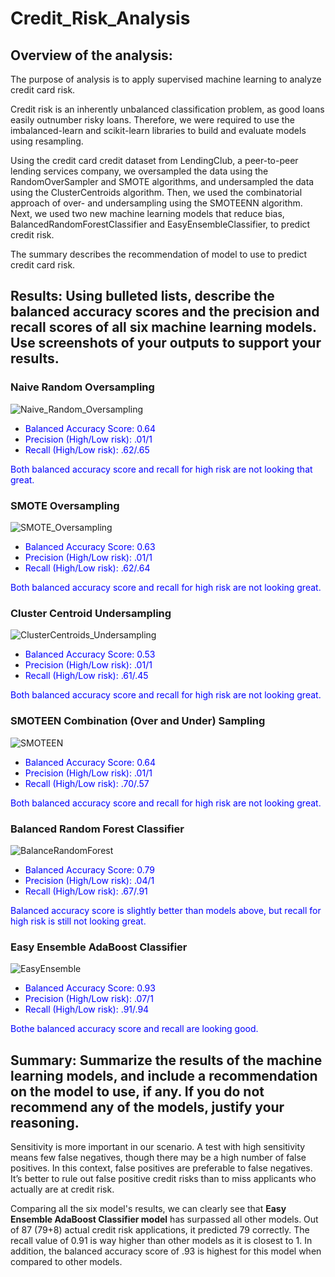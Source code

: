 # Credit_Risk_Analysis

## Overview of the analysis: 
The purpose of analysis is to apply supervised machine learning to analyze credit card risk.

Credit risk is an inherently unbalanced classification problem, as good loans easily outnumber risky loans. Therefore, we were required to use the imbalanced-learn and scikit-learn libraries to build and evaluate models using resampling.

Using the credit card credit dataset from LendingClub, a peer-to-peer lending services company, we oversampled the data using the RandomOverSampler and SMOTE algorithms, and undersampled the data using the ClusterCentroids algorithm. Then, we used the combinatorial approach of over- and undersampling using the SMOTEENN algorithm. Next, we used two new machine learning models that reduce bias, BalancedRandomForestClassifier and EasyEnsembleClassifier, to predict credit risk. 

The summary describes the recommendation of model to use to predict credit card risk.

## Results: Using bulleted lists, describe the balanced accuracy scores and the precision and recall scores of all six machine learning models. Use screenshots of your outputs to support your results.

### Naive Random Oversampling
![Naive_Random_Oversampling](https://github.com/Meghajain84/Credit_Risk_Analysis/blob/main/Naive_Random_Oversampling.PNG)

* <font color="blue"> Balanced Accuracy Score: 0.64 </font>
* <font color="blue"> Precision (High/Low risk): .01/1 </font>
* <font color="blue"> Recall (High/Low risk): .62/.65 </font>

<font color="blue"> Both balanced accuracy score and recall for high risk are not looking that great. </font>

### SMOTE Oversampling
![SMOTE_Oversampling](https://github.com/Meghajain84/Credit_Risk_Analysis/blob/main/SMOTE_Oversampling.PNG)

* <font color="blue"> Balanced Accuracy Score: 0.63 </font>
* <font color="blue"> Precision (High/Low risk): .01/1 </font>
* <font color="blue"> Recall (High/Low risk): .62/.64 </font>

<font color="blue"> Both balanced accuracy score and recall for high risk are not looking great. </font>

### Cluster Centroid Undersampling
![ClusterCentroids_Undersampling](https://github.com/Meghajain84/Credit_Risk_Analysis/blob/main/ClusterCentroids_Undersampling.PNG)

* <font color="blue"> Balanced Accuracy Score: 0.53 </font>
* <font color="blue"> Precision (High/Low risk): .01/1 </font>
* <font color="blue"> Recall (High/Low risk): .61/.45 </font>

<font color="blue"> Both balanced accuracy score and recall for high risk are not looking great. </font>

### SMOTEEN Combination (Over and Under) Sampling
![SMOTEEN](https://github.com/Meghajain84/Credit_Risk_Analysis/blob/main/SMOTEEN.PNG)

* <font color="blue"> Balanced Accuracy Score: 0.64 </font>
* <font color="blue"> Precision (High/Low risk): .01/1 </font>
* <font color="blue"> Recall (High/Low risk): .70/.57 </font>

<font color="blue"> Both balanced accuracy score and recall for high risk are not looking great. </font>

### Balanced Random Forest Classifier
![BalanceRandomForest](https://github.com/Meghajain84/Credit_Risk_Analysis/blob/main/BalanceRandomForest.PNG)

* <font color="blue"> Balanced Accuracy Score: 0.79 </font>
* <font color="blue"> Precision (High/Low risk): .04/1 </font>
* <font color="blue"> Recall (High/Low risk): .67/.91 </font>

<font color="blue"> Balanced accuracy score is slightly better than models above, but recall for high risk is still not looking great. </font>

### Easy Ensemble AdaBoost Classifier
![EasyEnsemble](https://github.com/Meghajain84/Credit_Risk_Analysis/blob/main/EasyEnsemble.PNG)

* <font color="blue"> Balanced Accuracy Score: 0.93 </font>
* <font color="blue"> Precision (High/Low risk): .07/1 </font>
* <font color="blue"> Recall (High/Low risk): .91/.94 </font>

<font color="blue"> Bothe balanced accuracy score and recall are looking good. </font>

## Summary: Summarize the results of the machine learning models, and include a recommendation on the model to use, if any. If you do not recommend any of the models, justify your reasoning.

Sensitivity is more important in our scenario. A test with high sensitivity means few false negatives, though there may be a high number of false positives. In this context, false positives are preferable to false negatives. It’s better to rule out false positive credit risks than to miss applicants who actually are at credit risk.

Comparing all the six model's results, we can clearly see that **Easy Ensemble AdaBoost Classifier model** has surpassed all other models.
Out of 87 (79+8) actual credit risk applications, it predicted 79 correctly. The recall value of 0.91 is way higher than other models as it is closest to 1. 
In addition, the balanced accuracy score of .93 is highest for this model when compared to other models.

